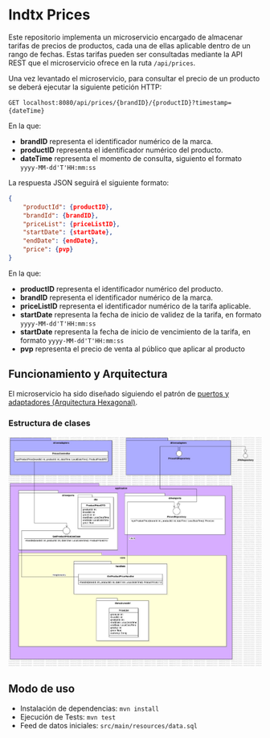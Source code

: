 # Indtx Prices

Este repositorio implementa un microservicio encargado de almacenar tarifas de precios de productos, cada una de ellas aplicable dentro de un rango de fechas.
Estas tarifas pueden ser consultadas mediante la API REST que el microservicio ofrece en la ruta `/api/prices`. 

Una vez levantado el microservicio, para consultar el precio de un producto se deberá ejecutar la siguiente petición HTTP:
```
GET localhost:8080/api/prices/{brandID}/{productID}?timestamp={dateTime}
```
En la que:
- **brandID** representa el identificador numérico de la marca.
- **productID** representa el identificador numérico del producto.
- **dateTime** representa el momento de consulta, siguiento el formato `yyyy-MM-dd'T'HH:mm:ss`

La respuesta JSON seguirá el siguiente formato:
```json
{
    "productId": {productID},
    "brandId": {brandID},
    "priceList": {priceListID},
    "startDate": {startDate},
    "endDate": {endDate},
    "price": {pvp}
}
```
En la que:
- **productID** representa el identificador numérico del producto.
- **brandID** representa el identificador numérico de la marca.
- **priceListID** representa el identificador numérico de la tarifa aplicable.
- **startDate** representa la fecha de inicio de validez de la tarifa, en formato `yyyy-MM-dd'T'HH:mm:ss`
- **startDate** representa la fecha de inicio de vencimiento de la tarifa, en formato `yyyy-MM-dd'T'HH:mm:ss`
- **pvp** representa el precio de venta al público que aplicar al producto

## Funcionamiento y Arquitectura
El microservicio ha sido diseñado siguiendo el patrón de [puertos y adaptadores (Arquitectura Hexagonal)](https://alistair.cockburn.us/hexagonal-architecture/).

### Estructura de clases
![image](https://github.com/avogelm/indtx-prices/blob/master/Model%20Diagram.jpg)



## Modo de uso
- Instalación de dependencias: `mvn install`
- Ejecución de Tests: `mvn test`
- Feed de datos iniciales: `src/main/resources/data.sql`